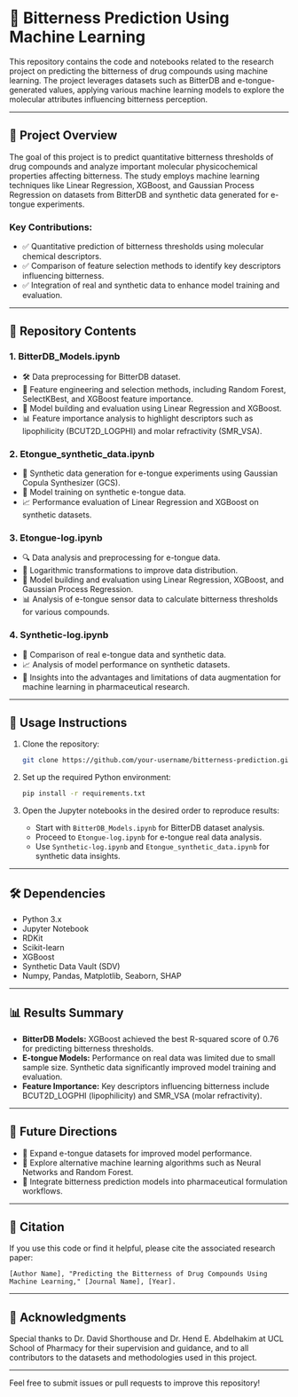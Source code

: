 # 🎯 **Bitterness Prediction Using Machine Learning**

This repository contains the code and notebooks related to the research project on predicting the bitterness of drug compounds using machine learning. The project leverages datasets such as BitterDB and e-tongue-generated values, applying various machine learning models to explore the molecular attributes influencing bitterness perception.

---

## 🌟 **Project Overview**

The goal of this project is to predict quantitative bitterness thresholds of drug compounds and analyze important molecular physicochemical properties affecting bitterness. The study employs machine learning techniques like Linear Regression, XGBoost, and Gaussian Process Regression on datasets from BitterDB and synthetic data generated for e-tongue experiments.

### **Key Contributions**:
- ✅ Quantitative prediction of bitterness thresholds using molecular chemical descriptors.
- ✅ Comparison of feature selection methods to identify key descriptors influencing bitterness.
- ✅ Integration of real and synthetic data to enhance model training and evaluation.

---

## 📂 **Repository Contents**

### 1. **BitterDB_Models.ipynb**
- 🛠 Data preprocessing for BitterDB dataset.
- 🧬 Feature engineering and selection methods, including Random Forest, SelectKBest, and XGBoost feature importance.
- 🤖 Model building and evaluation using Linear Regression and XGBoost.
- 📊 Feature importance analysis to highlight descriptors such as lipophilicity (BCUT2D_LOGPHI) and molar refractivity (SMR_VSA).

### 2. **Etongue_synthetic_data.ipynb**
- 🔬 Synthetic data generation for e-tongue experiments using Gaussian Copula Synthesizer (GCS).
- 🤖 Model training on synthetic e-tongue data.
- 📈 Performance evaluation of Linear Regression and XGBoost on synthetic datasets.

### 3. **Etongue-log.ipynb**
- 🔍 Data analysis and preprocessing for e-tongue data.
- 📐 Logarithmic transformations to improve data distribution.
- 🤖 Model building and evaluation using Linear Regression, XGBoost, and Gaussian Process Regression.
- 📊 Analysis of e-tongue sensor data to calculate bitterness thresholds for various compounds.

### 4. **Synthetic-log.ipynb**
- 🔄 Comparison of real e-tongue data and synthetic data.
- 📈 Analysis of model performance on synthetic datasets.
- 🧠 Insights into the advantages and limitations of data augmentation for machine learning in pharmaceutical research.

---

## 🚀 **Usage Instructions**

1. Clone the repository:
   ```bash
   git clone https://github.com/your-username/bitterness-prediction.git
   ```

2. Set up the required Python environment:
   ```bash
   pip install -r requirements.txt
   ```

3. Open the Jupyter notebooks in the desired order to reproduce results:
   - Start with `BitterDB_Models.ipynb` for BitterDB dataset analysis.
   - Proceed to `Etongue-log.ipynb` for e-tongue real data analysis.
   - Use `Synthetic-log.ipynb` and `Etongue_synthetic_data.ipynb` for synthetic data insights.

---

## 🛠 **Dependencies**
- Python 3.x
- Jupyter Notebook
- RDKit
- Scikit-learn
- XGBoost
- Synthetic Data Vault (SDV)
- Numpy, Pandas, Matplotlib, Seaborn, SHAP

---

## 📊 **Results Summary**

- **BitterDB Models:** XGBoost achieved the best R-squared score of 0.76 for predicting bitterness thresholds.
- **E-tongue Models:** Performance on real data was limited due to small sample size. Synthetic data significantly improved model training and evaluation.
- **Feature Importance:** Key descriptors influencing bitterness include BCUT2D_LOGPHI (lipophilicity) and SMR_VSA (molar refractivity).

---

## 🔮 **Future Directions**
- 🌱 Expand e-tongue datasets for improved model performance.
- 🧠 Explore alternative machine learning algorithms such as Neural Networks and Random Forest.
- 🤝 Integrate bitterness prediction models into pharmaceutical formulation workflows.

---

## 📖 **Citation**

If you use this code or find it helpful, please cite the associated research paper:

```
[Author Name], "Predicting the Bitterness of Drug Compounds Using Machine Learning," [Journal Name], [Year].
```

---

## 🤝 **Acknowledgments**

Special thanks to Dr. David Shorthouse and Dr. Hend E. Abdelhakim at UCL School of Pharmacy for their supervision and guidance, and to all contributors to the datasets and methodologies used in this project.

---

Feel free to submit issues or pull requests to improve this repository!

